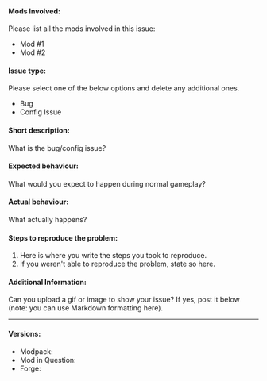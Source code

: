 #### Mods Involved:
Please list all the mods involved in this issue:
- Mod #1
- Mod #2

#### Issue type:
Please select one of the below options and delete any additional ones.
- Bug
- Config Issue

#### Short description:
What is the bug/config issue?

#### Expected behaviour:
What would you expect to happen during normal gameplay?


#### Actual behaviour:
What actually happens?


#### Steps to reproduce the problem:

1. Here is where you write the steps you took to reproduce.
2. If you weren't able to reproduce the problem, state so here.


#### Additional Information:

Can you upload a gif or image to show your issue? If yes, post it below (note: you can use Markdown formatting here).

____
#### Versions:

- Modpack: 
- Mod in Question: 
- Forge: 
